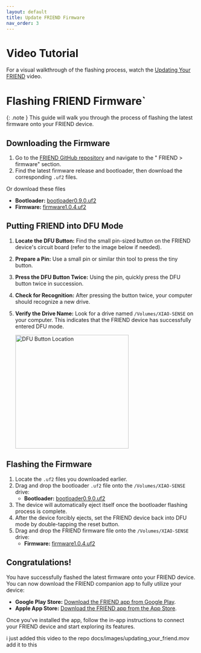 ```yaml
---
layout: default
title: Update FRIEND Firmware
nav_order: 3
---
```

# Video Tutorial
For a visual walkthrough of the flashing process, watch the [Updating Your FRIEND](https://github.com/ebowwa/omi/blob/firmware-flashing-readme/docs/images/updating_your_friend.mov) video.

# Flashing FRIEND Firmware`   

{: .note }
This guide will walk you through the process of flashing the latest firmware onto your FRIEND device.

## Downloading the Firmware

1. Go to the [FRIEND GitHub repository](https://github.com/BasedHardware/Omi) and navigate to the " FRIEND > firmware" section.
2. Find the latest firmware release and bootloader, then download the corresponding `.uf2` files.

Or download these files
   - **Bootloader:** [bootloader0.9.0.uf2](https://github.com/ebowwa/omi/blob/firmware-flashing-readme/devices/Friend/firmware/bootloader/bootloader0.9.0.uf2)
   -  **Firmware:** [firmware1.0.4.uf2](https://github.com/ebowwa/omi/blob/firmware-flashing-readme/devices/Friend/firmware/firmware1.0.4.uf2)

## Putting FRIEND into DFU Mode

1. **Locate the DFU Button:** Find the small pin-sized button on the FRIEND device's circuit board (refer to the image below if needed).
2. **Prepare a Pin:** Use a small pin or similar thin tool to press the tiny button.
3. **Press the DFU Button Twice:** Using the pin, quickly press the DFU button twice in succession.
4. **Check for Recognition:** After pressing the button twice, your computer should recognize a new drive.
5. **Verify the Drive Name:** Look for a drive named `/Volumes/XIAO-SENSE` on your computer. This indicates that the FRIEND device has successfully entered DFU mode.

   <img src="/images/dfu_dev_kit_reset_button.png" alt="DFU Button Location" width="300">

## Flashing the Firmware

1. Locate the `.uf2` files you downloaded earlier.
2. Drag and drop the bootloader `.uf2` file onto the `/Volumes/XIAO-SENSE` drive:
   - **Bootloader:** [bootloader0.9.0.uf2](https://github.com/ebowwa/omi/blob/firmware-flashing-readme/devices/Friend/firmware/bootloader/bootloader0.9.0.uf2)
3. The device will automatically eject itself once the bootloader flashing process is complete.
4. After the device forcibly ejects, set the FRIEND device back into DFU mode by double-tapping the reset button.
5. Drag and drop the FRIEND firmware file onto the `/Volumes/XIAO-SENSE` drive:
   - **Firmware:** [firmware1.0.4.uf2](https://github.com/ebowwa/omi/blob/firmware-flashing-readme/devices/Friend/firmware/firmware1.0.4.uf2)

## Congratulations!

You have successfully flashed the latest firmware onto your FRIEND device. You can now download the FRIEND companion app to fully utilize your device:

- **Google Play Store:** [Download the FRIEND app from Google Play](https://play.google.com/store/apps/details?id=com.friend.ios).
- **Apple App Store:** [Download the FRIEND app from the App Store](https://apps.apple.com/us/app/friend-ai-wearable/id6502156163).

Once you've installed the app, follow the in-app instructions to connect your FRIEND device and start exploring its features.

i just added this video to the repo docs/images/updating_your_friend.mov add it to this
